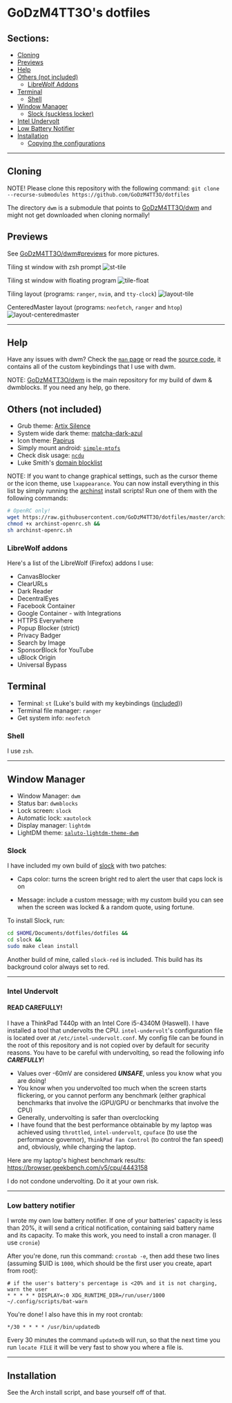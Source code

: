 # GoDzM4TT3O's dotfiles
## Sections:
- [Cloning](#cloning)
- [Previews](#previews)
- [Help](#help)
- [Others (not included)](#others-not-included)
	- [LibreWolf Addons](#librewolf-addons)
- [Terminal](#terminal)
	- [Shell](#shell)
- [Window Manager](#window-manager)
	- [Slock (suckless locker)](#slock)
- [Intel Undervolt](#intel-undervolt)
- [Low Battery Notifier](#low-battery-notifier)
- [Installation](#installation)
	- [Copying the configurations](#copying-configurations)

***

## Cloning
NOTE! Please clone this repository with the following command: `git clone --recurse-submodules https://github.com/GoDzM4TT3O/dotfiles`

The directory `dwm` is a submodule that points to [GoDzM4TT3O/dwm](https://github.com/GoDzM4TT3O/dwm) and might not get downloaded when cloning normally!

## Previews

See [GoDzM4TT3O/dwm#previews](https://github.com/godzm4tt3o/dwm#previews) for more pictures.

Tiling st window with zsh prompt
![st-tile](https://raw.githubusercontent.com/GoDzM4TT3O/dwm/master/Previews/preview-st.png)

Tiling st window with floating program
![tile-float](https://raw.githubusercontent.com/GoDzM4TT3O/dwm/master/Previews/preview-floating-win.png)

Tiling layout (programs: `ranger`, `nvim`, and `tty-clock`)
![layout-tile](https://raw.githubusercontent.com/GoDzM4TT3O/dwm/master/Previews/layouts-tile.png)

CenteredMaster layout (programs: `neofetch`, `ranger` and `htop`)
![layout-centeredmaster](https://raw.githubusercontent.com/GoDzM4TT3O/dwm/master/Previews/layouts-centeredmaster.png)

***

## Help
Have any issues with dwm? Check the [`man` page](https://github.com/GoDzM4TT3O/dwm/blob/master/dwm.1) or read the [source code](https://github.com/GoDzM4TT3O/dwm/blob/master/config.h), it contains all of the custom keybindings that I use with dwm.

NOTE: [GoDzM4TT3O/dwm](https://github.com/GoDzM4TT3O/dwm) is the main repository for my build of dwm & dwmblocks. If you need any help, go there.

## Others (not included)
- Grub theme: [Artix Silence](https://aur.archlinux.org/packages/artix-silence-grub-theme-git)
- System wide dark theme: [matcha-dark-azul](https://github.com/vinceliuice/matcha-gtk-theme)
- Icon theme: [Papirus](https://github.com/PapirusDevelopmentTeam/papirus-icon-theme)
- Simply mount android: [`simple-mtpfs`](https://wiki.archlinux.org/index.php/Media_Transfer_Protocol#simple-mtpfs)
- Check disk usage: [`ncdu`](https://dev.yorhel.nl/ncdu)
- Luke Smith's [domain blocklist](https://github.com/LukeSmithxyz/etc)

NOTE: If you want to change graphical settings, such as the cursor theme or the icon theme, use `lxappearance`.
You can now install everything in this list by simply running the [archinst](https://github.com/GoDzM4TT3O/dotfiles/blob/master/archinst.sh) install scripts! Run one of them with the following commands:

```bash
# OpenRC only!
wget https://raw.githubusercontent.com/GoDzM4TT3O/dotfiles/master/archinst-openrc.sh &&
chmod +x archinst-openrc.sh &&
sh archinst-openrc.sh
```

### LibreWolf addons
Here's a list of the LibreWolf (Firefox) addons I use:
- CanvasBlocker
- ClearURLs
- Dark Reader
- DecentralEyes
- Facebook Container
- Google Container - with Integrations
- HTTPS Everywhere
- Popup Blocker (strict)
- Privacy Badger
- Search by Image
- SponsorBlock for YouTube
- uBlock Origin
- Universal Bypass

## Terminal
- Terminal: `st` (Luke's build with my keybindings ([included](https://github.com/GoDzM4TT3O/pkgbuilds/tree/master/st-matteo)))
- Terminal file manager: `ranger`
- Get system info: `neofetch`

### Shell
I use `zsh`.

***

## Window Manager
- Window Manager: `dwm`
- Status bar: `dwmblocks` 
- Lock screen: `slock` 
- Automatic lock: `xautolock`
- Display manager: `lightdm`
- LightDM theme: [`saluto-lightdm-theme-dwm`](https://aur.archlinux.org/packages/saluto-lightdm-theme-dwm)

### Slock
I have included my own build of [slock](https://tools.suckless.org/slock) with two patches:

- Caps color: turns the screen bright red to alert the user that caps lock is on

- Message: include a custom message; with my custom build you can see when the screen was locked & a random quote, using fortune.

To install Slock, run:

```bash
cd $HOME/Documents/dotfiles/dotfiles &&
cd slock &&
sudo make clean install
```

Another build of mine, called `slock-red` is included. This build has its background color always set to red.

***

### Intel Undervolt

#### READ CAREFULLY!

I have a ThinkPad T440p with an Intel Core i5-4340M (Haswell). I have installed a tool that undervolts the CPU. `intel-undervolt`'s configuration file is located over at `/etc/intel-undervolt.conf`. My config file can be found in the root of this repository and is not copied over by default for security reasons. You have to be careful with undervolting, so read the following info ***CAREFULLY***!

- Values over -60mV are considered ***UNSAFE***, unless you know what you are doing!
- You know when you undervolted too much when the screen starts flickering, or you cannot perform any benchmark (either graphical benchmarks that involve the iGPU/GPU or benchmarks that involve the CPU)
- Generally, undervolting is safer than overclocking
- I have found that the best performance obtainable by my laptop was achieved using `throttled`, `intel-undervolt`, `cpuface` (to use the performance governor), `ThinkPad Fan Control` (to control the fan speed) and, obviously, while charging the laptop.

Here are my laptop's highest benchmark results: https://browser.geekbench.com/v5/cpu/4443158
	
I do not condone undervolting. Do it at your own risk.

***

### Low battery notifier
I wrote my own low battery notifier. If one of your batteries' capacity is less than 20%, it will send a critical notification, containing said battery name and its capacity. To make this work, you need to install a cron manager. (I use `cronie`)

After you're done, run this command: `crontab -e`, then add these two lines
(assuming $UID is `1000`, which should be the first user you create, apart from root):

```
# if the user's battery's percentage is <20% and it is not charging, warn the user
* * * * * DISPLAY=:0 XDG_RUNTIME_DIR=/run/user/1000 ~/.config/scripts/bat-warn
```

You're done! I also have this in my root crontab:

`*/30 * * * * /usr/bin/updatedb`

Every 30 minutes the command `updatedb` will run, so that the next time you run `locate FILE` it will be very fast to show you where a file is.

***

## Installation
See the Arch install script, and base yourself off of that.
